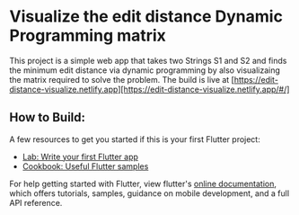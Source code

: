 # Visualize the edit distance Dynamic Programming matrix 

This project is a simple web app that takes two Strings S1 and S2 and finds the minimum edit distance via dynamic programming by also visualizaing the matrix required to solve the problem.
The build is live at [https://edit-distance-visualize.netlify.app][https://edit-distance-visualize.netlify.app/#/]
## How to Build:

A few resources to get you started if this is your first Flutter project:

- [Lab: Write your first Flutter app](https://flutter.dev/docs/get-started/codelab)
- [Cookbook: Useful Flutter samples](https://flutter.dev/docs/cookbook)

For help getting started with Flutter, view flutter's
[online documentation](https://flutter.dev/docs), which offers tutorials,
samples, guidance on mobile development, and a full API reference.
